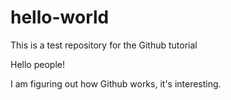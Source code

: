 # hello-world
This is a test repository for the Github tutorial

Hello people!

I am figuring out how Github works, it's interesting.
